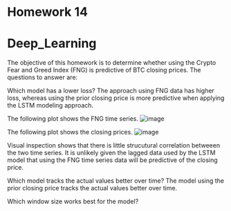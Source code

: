 # Homework 14
# Deep_Learning

The objective of this homework is to determine whether using the Crypto Fear and Greed Index (FNG) is predictive of BTC closing prices. The questions to answer are: 

Which model has a lower loss?
The approach using FNG data has higher loss, whereas using the prior closing price is more predictive when applying the LSTM modeling approach. 

The following plot shows the FNG time series. 
![image](https://user-images.githubusercontent.com/1499520/135772804-9932b903-cd98-4c87-beb0-16d4562644ad.png)

The following plot shows the closing prices. 
![image](https://user-images.githubusercontent.com/1499520/135772834-cd5fdb00-5b89-491d-9d18-a725cb10214e.png)

Visual inspection shows that there is little strucutural correlation betweeen the two time series.  It is unlikely given the lagged data used by the LSTM model that using the FNG time series data will be predictive of the closing price. 


Which model tracks the actual values better over time?
The model using the prior closing price tracks the actual values better over time.

Which window size works best for the model?
